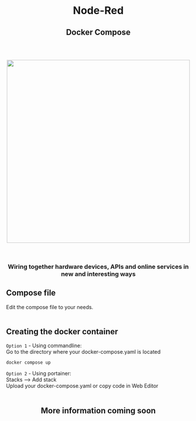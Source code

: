   <br>
  <h1 align="center">Node-Red</h1>
  <h2 align="center">Docker Compose</h2>
  <br>
 <h2 align="center">
<img src="https://github.com/NielsU97/HomeSmartServer/blob/main/www/Images/nodered_example.png" width="500">
  </br>
</br>  
<h2>	
<h3 align="center">Wiring together hardware devices, APIs and online services in new and interesting ways</h3>                                                                                                                                        
<h2> Compose file </h2> 
Edit the compose file to your needs.
<br>
<br>               
<h2> Creating the docker container </h2> 

`Option 1` - Using commandline: 
<br>
Go to the directory where your docker-compose.yaml is located 
<br>
```
docker compose up
``` 

`Option 2` - Using portainer: 
<br>
Stacks --> Add stack 
<br>
Upload your docker-compose.yaml or copy code in Web Editor 
<br>
<br>
<h2 align="center"> More information coming soon </h2> 
